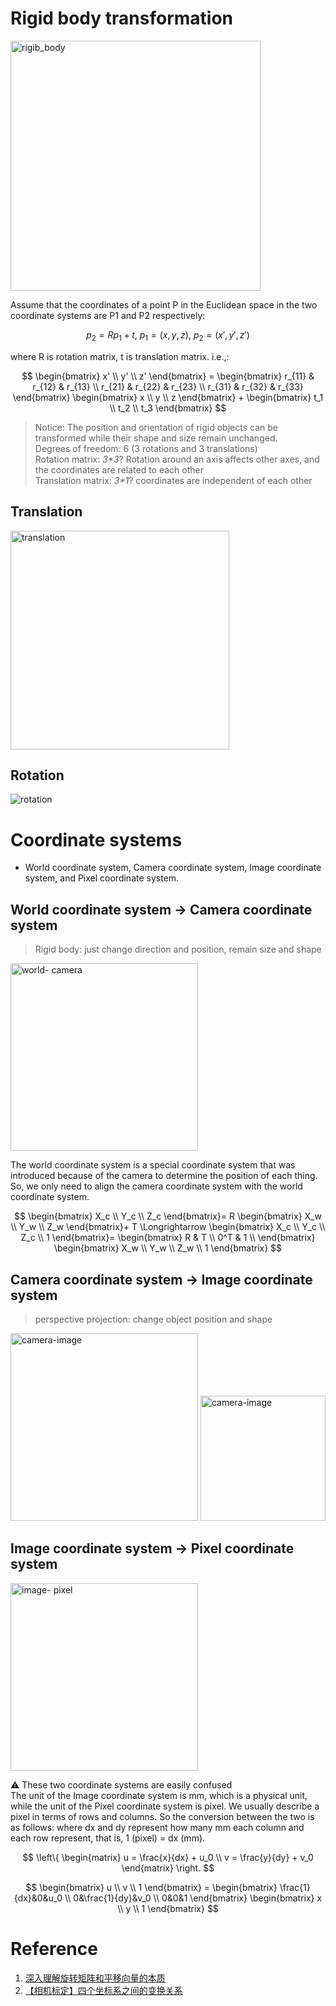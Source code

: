 # Rigid body transformation
<img src="https://github.com/elleryw0518/MVS/assets/101634608/6acf03ea-423c-4f51-acd6-a9601b1736a3" alt="rigib_body" width="400px">  

Assume that the coordinates of a point P in the Euclidean space in the two coordinate systems are P1 and P2 respectively:  

$$
p_2 = R p_1 + t,\ p_1=(x, y, z),\ p_2=(x', y', z') 
$$  

where R is rotation matrix, t is translation matrix.
i.e.,:  

$$
\begin{bmatrix}
x' \\
y' \\
z'
\end{bmatrix} =
\begin{bmatrix}
r_{11} & r_{12} & r_{13} \\
r_{21} & r_{22} & r_{23} \\
r_{31} & r_{32} & r_{33}
\end{bmatrix}
\begin{bmatrix}
x \\
y \\
z
\end{bmatrix} +
\begin{bmatrix}
t_1 \\
t_2 \\
t_3
\end{bmatrix}
$$  
> Notice: The position and orientation of rigid objects can be transformed while their shape and size remain unchanged.  
Degrees of freedom: 6 (3 rotations and 3 translations)  
Rotation matrix: _3*3_? Rotation around an axis affects other axes, and the coordinates are related to each other  
Translation matrix: _3*1_? coordinates are independent of each other  
## Translation

<img src="https://github.com/elleryw0518/MVS/assets/101634608/03f8c570-cc81-496e-bd01-9a9adbb730ec" alt="translation" width="350px">  

## Rotation

![rotation](https://github.com/elleryw0518/MVS/assets/101634608/d885560e-3a30-43e9-8379-11204747e3cf)  

# Coordinate systems
- World coordinate system, Camera coordinate system, Image coordinate system, and Pixel coordinate system.
## World coordinate system -> Camera coordinate system
> Rigid body: just change direction and position, remain size and shape

<img src="https://github.com/elleryw0518/MVS/assets/101634608/9737703f-520c-4dcd-9366-4e235df499ae" alt="world- camera" width="300px">  

The world coordinate system is a special coordinate system that was introduced because of the camera to determine the position of each thing. So, we only need to align the camera coordinate system with the world coordinate system.  

$$
\begin{bmatrix}
X_c \\
Y_c \\
Z_c
\end{bmatrix}=
R
\begin{bmatrix}
X_w \\
Y_w \\
Z_w
\end{bmatrix}+
T \Longrightarrow 
\begin{bmatrix}
X_c \\
Y_c \\
Z_c \\
1
\end{bmatrix}=
\begin{bmatrix}
R & T \\
0^T & 1 \\
\end{bmatrix}
\begin{bmatrix}
X_w \\
Y_w \\
Z_w \\
1
\end{bmatrix}
$$  

## Camera coordinate system -> Image coordinate system
> perspective projection: change object position and shape

<img src="https://github.com/elleryw0518/MVS/assets/101634608/40e405ec-e0df-4ba7-9dde-14a3e5e5b888" alt="camera-image" width="300px">
  
<img src="https://github.com/elleryw0518/MVS/assets/101634608/db76c20c-5947-46f0-850e-9ec83c9e0592" alt="camera-image" width="200px">    

## Image coordinate system -> Pixel coordinate system

<img src="https://github.com/elleryw0518/MVS/assets/101634608/7c5817db-7ce3-46c9-a776-f03773c7fef9" alt="image- pixel" width="300px">  


:warning: These two coordinate systems are easily confused  
The unit of the Image coordinate system is mm, which is a physical unit, while the unit of the Pixel coordinate system is pixel. We usually describe a pixel in terms of rows and columns. So the conversion between the two is as follows: where dx and dy represent how many mm each column and each row represent, that is, 1 (pixel) = dx (mm).  

$$
\left\{
\begin{matrix}
u = \frac{x}{dx} + u_0 
\\
v = \frac{y}{dy} + v_0
\end{matrix}
\right.
$$

$$
\begin{bmatrix}
u \\
v \\
1
\end{bmatrix} = 
\begin{bmatrix}
\frac{1}{dx}&0&u_0 \\
0&\frac{1}{dy}&v_0 \\
0&0&1
\end{bmatrix} 
\begin{bmatrix}
x \\
y \\
1
\end{bmatrix}
$$


# Reference
1. [深入理解旋转矩阵和平移向量的本质](https://zhuanlan.zhihu.com/p/141597984)
2. [【相机标定】四个坐标系之间的变换关系](https://cloud.tencent.com/developer/article/1820935)
